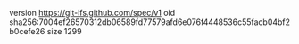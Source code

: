version https://git-lfs.github.com/spec/v1
oid sha256:7004ef26570312db06589fd77579afd6e076f4448536c55facb04bf2b0cefe26
size 1299
